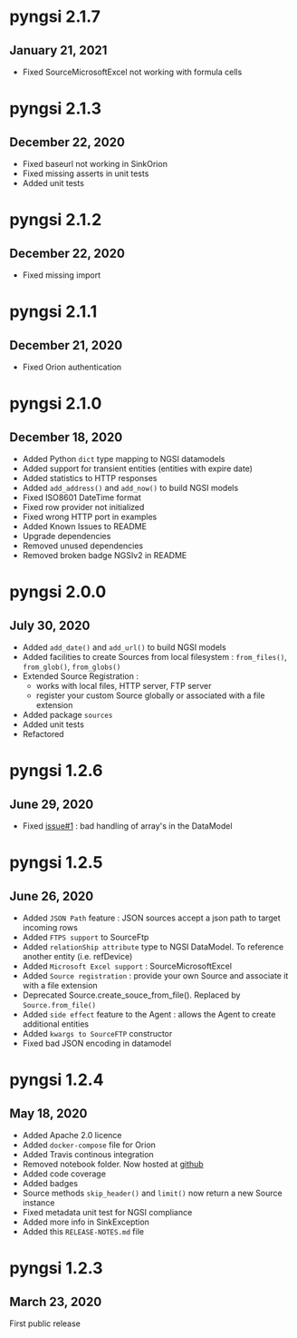 # pyngsi 2.1.7
## January 21, 2021

- Fixed SourceMicrosoftExcel not working with formula cells
# pyngsi 2.1.3
## December 22, 2020

- Fixed baseurl not working in SinkOrion
- Fixed missing asserts in unit tests
- Added unit tests

# pyngsi 2.1.2
## December 22, 2020

- Fixed missing import

# pyngsi 2.1.1
## December 21, 2020

- Fixed Orion authentication

# pyngsi 2.1.0
## December 18, 2020

- Added Python `dict` type mapping to NGSI datamodels
- Added support for transient entities (entities with expire date)
- Added statistics to HTTP responses
- Added `add_address()` and `add_now()` to build NGSI models
- Fixed ISO8601 DateTime format
- Fixed row provider not initialized
- Fixed wrong HTTP port in examples
- Added Known Issues to README
- Upgrade dependencies
- Removed unused dependencies
- Removed broken badge NGSIv2 in README

# pyngsi 2.0.0
## July 30, 2020

- Added `add_date()` and `add_url()` to build NGSI models
- Added facilities to create Sources from local filesystem : `from_files()`, `from_glob()`, `from_globs()`
- Extended Source Registration :
  - works with local files, HTTP server, FTP server
  - register your custom Source globally or associated with a file extension
- Added package `sources`
- Added unit tests
- Refactored

# pyngsi 1.2.6
## June 29, 2020

- Fixed [issue#1](https://github.com/pixel-ports/pyngsi-tutorial) : bad handling of array's in the DataModel

# pyngsi 1.2.5
## June 26, 2020

- Added `JSON Path` feature : JSON sources accept a json path to target incoming rows
- Added `FTPS support` to SourceFtp
- Added `relationShip attribute` type to NGSI DataModel. To reference another entity (i.e. refDevice)
- Added `Microsoft Excel support` : SourceMicrosoftExcel
- Added `Source registration` : provide your own Source and associate it with a file extension
- Deprecated Source.create_souce_from_file(). Replaced by `Source.from_file()`
- Added `side effect` feature to the Agent : allows the Agent to create additional entities
- Added `kwargs to SourceFTP` constructor
- Fixed bad JSON encoding in datamodel

# pyngsi 1.2.4
## May 18, 2020

- Added Apache 2.0 licence
- Added `docker-compose` file for Orion
- Added Travis continous integration
- Removed notebook folder. Now hosted at [github](https://github.com/pixel-ports/pyngsi-tutorial)
- Added code coverage
- Added badges
- Source methods `skip_header()` and `limit()` now return a new Source instance
- Fixed metadata unit test for NGSI compliance
- Added more info in SinkException
- Added this `RELEASE-NOTES.md` file

# pyngsi 1.2.3
## March 23, 2020

First public release

